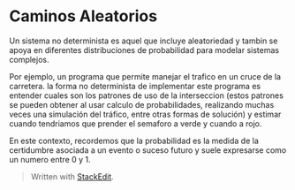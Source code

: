 
# Caminos Aleatorios

Un sistema no determinista es aquel que incluye aleatoriedad y tambin se apoya en diferentes distribuciones de probabilidad para modelar sistemas complejos.

Por ejemplo, un programa que permite manejar el trafico en un cruce de la carretera.
la forma no determinista de implementar este programa es entender cuales son los patrones de uso de la interseccion (estos patrones se pueden obtener al usar calculo de probabilidades, realizando muchas veces una simulación del tráfico, entre otras formas de solución) y estimar cuando tendriamos que prender el semaforo a verde y cuando a rojo.

En este contexto, recordemos que la probabilidad es la medida de la certidumbre asociada a un evento o suceso futuro y suele expresarse como un numero entre 0 y 1.



> Written with [StackEdit](https://stackedit.io/).
<!--stackedit_data:
eyJoaXN0b3J5IjpbMTUzMDE3Njc2MF19
-->